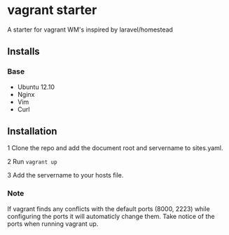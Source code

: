 vagrant starter
===========

A starter for vagrant WM's inspired by laravel/homestead

## Installs

### Base
* Ubuntu 12.10
* Nginx
* Vim
* Curl

## Installation

1 Clone the repo and add the document root and servername to sites.yaml.

2 Run `vagrant up`

3 Add the servername to your hosts file.


### Note

If vagrant finds any conflicts with the default ports (8000, 2223) while configuring the ports it will automaticly change them. Take notice of the ports
when running vagrant up.
